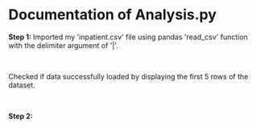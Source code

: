<h1>Documentation of Analysis.py</h1>
<p><strong>Step 1: </strong>Imported my 'inpatient.csv' file using pandas 'read_csv' function with the delimiter argument of '|'.</p><br>
<p>Checked if data successfully loaded by displaying the first 5 rows of the dataset.</p><br>
<p><strong>Step 2: </strong></p>